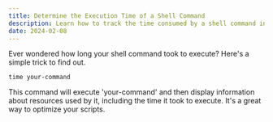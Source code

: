 ```yaml
---
title: Determine the Execution Time of a Shell Command
description: Learn how to track the time consumed by a shell command in a Unix-based system.
date: 2024-02-08
---
```


Ever wondered how long your shell command took to execute? Here's a simple trick to find out.

```shell
time your-command
```

This command will execute 'your-command' and then display information about resources used by it, including the time it took to execute. It's a great way to optimize your scripts.